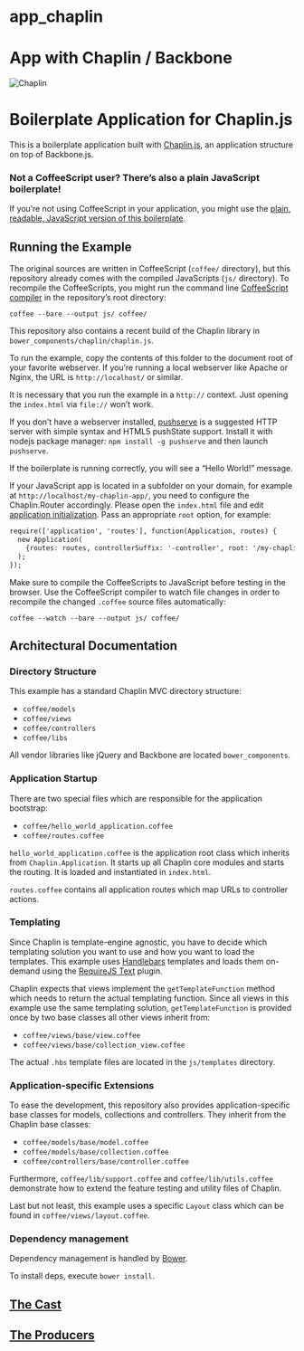 
# app_chaplin
App with Chaplin / Backbone
=======
![Chaplin](http://s3.amazonaws.com/imgly_production/3401027/original.png)

# Boilerplate Application for Chaplin.js

This is a boilerplate application built with [Chaplin.js](http://chaplinjs.org), an application structure on top of Backbone.js.

### Not a CoffeeScript user? There’s also a plain JavaScript boilerplate!

If you’re not using CoffeeScript in your application, you might use the [plain, readable, JavaScript version of this boilerplate](https://github.com/chaplinjs/chaplin-boilerplate-plain).

## Running the Example

The original sources are written in CoffeeScript (`coffee/` directory), but this repository
already comes with the compiled JavaScripts (`js/` directory). To recompile the CoffeeScripts,
you might run the command line [CoffeeScript compiler](http://coffeescript.org/) in the
repository’s root directory:

```
coffee --bare --output js/ coffee/
```

This repository also contains a recent build of the Chaplin library in `bower_components/chaplin/chaplin.js`.

To run the example, copy the contents of this folder to the document root of your
favorite webserver. If you’re running a local webserver like Apache or Nginx, the URL is
`http://localhost/` or similar.

It is necessary that you run the example in a `http://` context. Just opening the
`index.html` via `file://` won’t work.

If you don’t have a webserver installed, [pushserve](https://github.com/paulmillr/pushserve)
is a suggested HTTP server with simple syntax and HTML5 pushState support.
Install it with nodejs package manager: `npm install -g pushserve` and then launch `pushserve`.

If the boilerplate is running correctly, you will see a “Hello World!” message.

If your JavaScript app is located in a subfolder on your domain, for example at
`http://localhost/my-chaplin-app/`, you need to configure the Chaplin.Router
accordingly. Please open the `index.html` file and edit
[application
initialization](https://github.com/chaplinjs/chaplin-boilerplate/blob/master/index.html#L43).
Pass an appropriate `root` option, for example:

```html
require(['application', 'routes'], function(Application, routes) {
  new Application(
    {routes: routes, controllerSuffix: '-controller', root: '/my-chaplin-app/'}
  );
});
```

Make sure to compile the CoffeeScripts to JavaScript before testing in the browser.
Use the CoffeeScript compiler to watch file changes in order to recompile the changed
`.coffee` source files automatically:

```
coffee --watch --bare --output js/ coffee/
```

## Architectural Documentation

### Directory Structure

This example has a standard Chaplin MVC directory structure:

- `coffee/models`
- `coffee/views`
- `coffee/controllers`
- `coffee/libs`

All vendor libraries like jQuery and Backbone are located `bower_components`.

### Application Startup

There are two special files which are responsible for the application bootstrap:

- `coffee/hello_world_application.coffee`
- `coffee/routes.coffee`

`hello_world_application.coffee` is the application root class which inherits from `Chaplin.Application`. It starts up all Chaplin core modules and starts the routing. It is loaded and instantiated in `index.html`.

`routes.coffee` contains all application routes which map URLs to controller actions.

### Templating

Since Chaplin is template-engine agnostic, you have to decide which templating solution you want to use and how you want to load the templates. This example uses [Handlebars](http://handlebarsjs.com/) templates and loads them on-demand using the [RequireJS Text](http://requirejs.org/docs/api.html#text) plugin.

Chaplin expects that views implement the `getTemplateFunction` method which needs to return the actual templating function. Since all views in this example use the same templating solution, `getTemplateFunction` is provided once by two base classes all other views inherit from:

- `coffee/views/base/view.coffee`
- `coffee/views/base/collection_view.coffee`

The actual `.hbs` template files are located in the `js/templates` directory.

### Application-specific Extensions

To ease the development, this repository also provides application-specific base classes for models, collections and controllers. They inherit from the Chaplin base classes:

- `coffee/models/base/model.coffee`
- `coffee/models/base/collection.coffee`
- `coffee/controllers/base/controller.coffee`

Furthermore, `coffee/lib/support.coffee` and `coffee/lib/utils.coffee` demonstrate how to extend the feature testing and utility files of Chaplin.

Last but not least, this example uses a specific `Layout` class which can be found in `coffee/views/layout.coffee`.

### Dependency management

Dependency management is handled by [Bower](http://bower.io).

To install deps, execute `bower install`.

## [The Cast](https://github.com/chaplinjs/chaplin/blob/master/AUTHORS.md#the-cast)

## [The Producers](https://github.com/chaplinjs/chaplin/blob/master/AUTHORS.md#the-producers)

